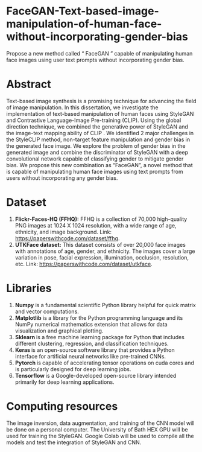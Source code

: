 # FaceGAN-Text-based-image-manipulation-of-human-face-without-incorporating-gender-bias
Propose a new method called “ FaceGAN ” capable of manipulating human face images using user text prompts without incorporating gender bias.

# Abstract

Text-based image synthesis is a promising technique for advancing the field of image manipulation.
In this dissertation, we investigate the implementation of text-based manipulation
of human faces using StyleGAN and Contrastive Language-Image Pre-training (CLIP). Using the global direction technique, we
combined the generative power of StyleGAN and the image-text mapping ability of CLIP
. We identified 2 major challenges in the StyleCLIP method,
non-target feature manipulation and gender bias in the generated face image. We explore the
problem of gender bias in the generated image and combine the discriminator of StyleGAN with
a deep convolutional network capable of classifying gender to mitigate gender bias. We
propose this new combination as “FaceGAN”, a novel method that is capable of manipulating
human face images using text prompts from users without incorporating any gender bias.

# Dataset

1. <b> Flickr-Faces-HQ (FFHQ):</b> FFHQ is a collection of 70,000 high-quality PNG images at 1024 X 1024 resolution, with a
wide range of age, ethnicity, and image background. Link: https://paperswithcode.com/dataset/ffhq.
2. <b> UTKFace dataset:</b> This dataset consists of over 20,000 face images with annotations of age, gender, and ethnicity.
The images cover a large variation in pose, facial expression, illumination, occlusion, resolution,
etc. Link: https://paperswithcode.com/dataset/utkface.

# Libraries
1. <b>Numpy</b> is a fundamental scientific Python library helpful for quick
matrix and vector computations.
2. <b>Matplotlib</b> is a library for the Python programming language and its
NumPy numerical mathematics extension that allows for data visualization and graphical
plotting.
3. <b> Sklearn </b> is a free machine learning package for Python that
includes different clustering, regression, and classification techniques.
4. <b> Keras </b> is an open-source software library that provides a Python
interface for artificial neural networks like pre-trained CNNs.
5. <b> Pytorch </b>  is capable of accelerating tensor operations on cuda cores
and is particularly designed for deep learning jobs.
6. <b> Tensorflow </b> is a Google-developed open-source library intended
primarily for deep learning applications.

# Computing resources

The image inversion, data augmentation, and training of the CNN model will be done on a personal
computer. The University of Bath HEX GPU will be used for training the StyleGAN. Google
Colab will be used to compile all the models and test the integration of StyleGAN and CNN.

